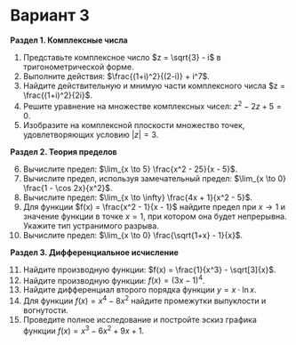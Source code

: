 # Вариант 3

**Раздел 1. Комплексные числа**

1.  Представьте комплексное число $z = \sqrt{3} - i$ в тригонометрической форме.
2.  Выполните действия: $\frac{(1+i)^2}{(2-i)} + i^7$.
3.  Найдите действительную и мнимую части комплексного числа $z = \frac{(1+i)^2}{2i}$.
4.  Решите уравнение на множестве комплексных чисел: $z^2 - 2z + 5 = 0$.
5.  Изобразите на комплексной плоскости множество точек, удовлетворяющих условию $|z| = 3$.

**Раздел 2. Теория пределов**

6.  Вычислите предел: $\lim_{x \to 5} \frac{x^2 - 25}{x - 5}$.
7.  Вычислите предел, используя замечательный предел: $\lim_{x \to 0} \frac{1 - \cos 2x}{x^2}$.
8.  Вычислите предел: $\lim_{x \to \infty} \frac{4x + 1}{x^2 - 5}$.
9.  Для функции $f(x) = \frac{x^2 - 1}{x - 1}$ найдите предел при $x \to 1$ и значение функции в точке $x=1$, при котором она будет непрерывна. Укажите тип устранимого разрыва.
10. Вычислите предел: $\lim_{x \to 0} \frac{\sqrt{1+x} - 1}{x}$.

**Раздел 3. Дифференциальное исчисление**

11. Найдите производную функции: $f(x) = \frac{1}{x^3} - \sqrt[3]{x}$.
12. Найдите производную функции: $f(x) = (3x - 1)^4$.
13. Найдите дифференциал второго порядка функции $y = x \cdot \ln x$.
14. Для функции $f(x) = x^4 - 8x^2$ найдите промежутки выпуклости и вогнутости.
15. Проведите полное исследование и постройте эскиз графика функции $f(x) = x^3 - 6x^2 + 9x + 1$.